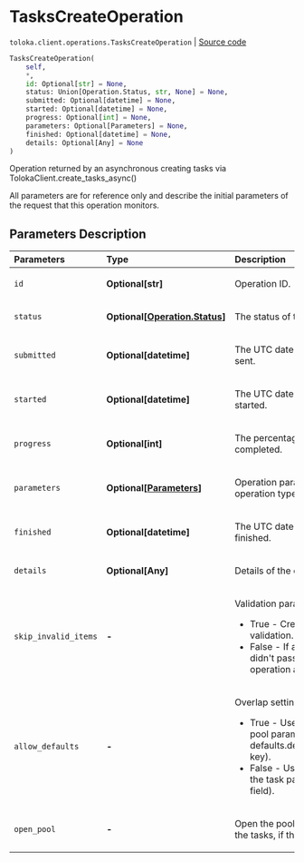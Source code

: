 # TasksCreateOperation
`toloka.client.operations.TasksCreateOperation` | [Source code](https://github.com/Toloka/toloka-kit/blob/v1.0.1/src/client/operations.py#L266)

```python
TasksCreateOperation(
    self,
    *,
    id: Optional[str] = None,
    status: Union[Operation.Status, str, None] = None,
    submitted: Optional[datetime] = None,
    started: Optional[datetime] = None,
    progress: Optional[int] = None,
    parameters: Optional[Parameters] = None,
    finished: Optional[datetime] = None,
    details: Optional[Any] = None
)
```

Operation returned by an asynchronous creating tasks via TolokaClient.create_tasks_async()


All parameters are for reference only and describe the initial parameters of the request that this operation monitors.

## Parameters Description

| Parameters | Type | Description |
| :----------| :----| :-----------|
`id`|**Optional\[str\]**|<p>Operation ID.</p>
`status`|**Optional\[[Operation.Status](toloka.client.operations.Operation.Status.md)\]**|<p>The status of the operation.</p>
`submitted`|**Optional\[datetime\]**|<p>The UTC date and time the request was sent.</p>
`started`|**Optional\[datetime\]**|<p>The UTC date and time the operation started.</p>
`progress`|**Optional\[int\]**|<p>The percentage of the operation completed.</p>
`parameters`|**Optional\[[Parameters](toloka.client.operations.TasksCreateOperation.Parameters.md)\]**|<p>Operation parameters (depending on the operation type).</p>
`finished`|**Optional\[datetime\]**|<p>The UTC date and time the operation finished.</p>
`details`|**Optional\[Any\]**|<p>Details of the operation completion.</p>
`skip_invalid_items`|**-**|<p>Validation parameters for JSON objects:<ul><li>True - Create the tasks that passed validation. Skip the rest of the tasks.</li><li>False - If at least one of the tasks didn&#x27;t pass validation, stop the operation and     don&#x27;t create any tasks.</li></ul></p>
`allow_defaults`|**-**|<p>Overlap settings:<ul><li>True - Use the overlap that is set in the pool parameters     (in the defaults.default_overlap_for_new_tasks key).</li><li>False - Use the overlap that is set in the task parameters (in the overlap field).</li></ul></p>
`open_pool`|**-**|<p>Open the pool immediately after creating the tasks, if the pool is closed.</p>
